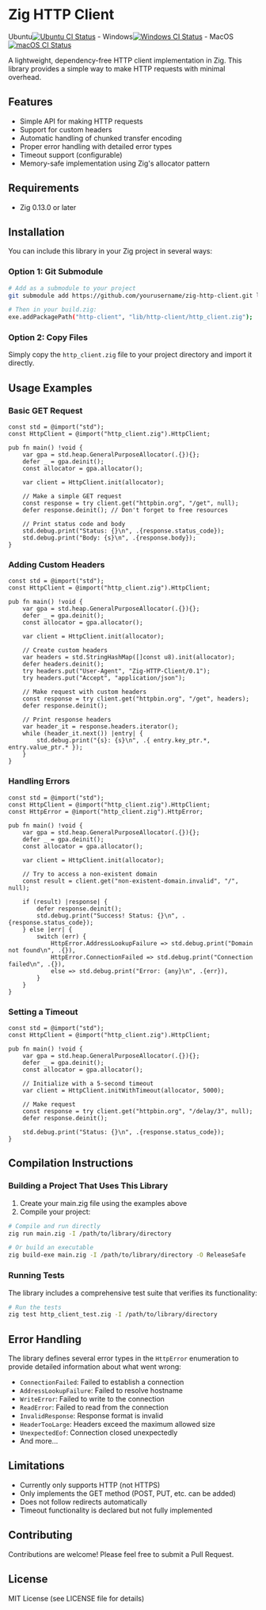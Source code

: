 # Zig HTTP Client

Ubuntu[![Ubuntu CI Status](https://github.com/ambroise-leclerc/zigHttpClient/actions/workflows/ci.yml/badge.svg?branch=master&event=push&job=build-and-test&os=ubuntu-latest)](https://github.com/ambroise-leclerc/zigHttpClient/actions/workflows/ci.yml) - 
Windows[![Windows CI Status](https://github.com/ambroise-leclerc/zigHttpClient/actions/workflows/ci.yml/badge.svg?branch=master&event=push&job=build-and-test&os=windows-latest)](https://github.com/ambroise-leclerc/zigHttpClient/actions/workflows/ci.yml) - 
MacOS[![macOS CI Status](https://github.com/ambroise-leclerc/zigHttpClient/actions/workflows/ci.yml/badge.svg?branch=master&event=push&job=build-and-test&os=macos-latest)](https://github.com/ambroise-leclerc/zigHttpClient/actions/workflows/ci.yml)



A lightweight, dependency-free HTTP client implementation in Zig. This library provides a simple way to make HTTP requests with minimal overhead.

## Features

- Simple API for making HTTP requests
- Support for custom headers
- Automatic handling of chunked transfer encoding
- Proper error handling with detailed error types
- Timeout support (configurable)
- Memory-safe implementation using Zig's allocator pattern

## Requirements

- Zig 0.13.0 or later

## Installation

You can include this library in your Zig project in several ways:

### Option 1: Git Submodule

```bash
# Add as a submodule to your project
git submodule add https://github.com/yourusername/zig-http-client.git lib/http-client

# Then in your build.zig:
exe.addPackagePath("http-client", "lib/http-client/http_client.zig");
```

### Option 2: Copy Files

Simply copy the `http_client.zig` file to your project directory and import it directly.

## Usage Examples

### Basic GET Request

```zig
const std = @import("std");
const HttpClient = @import("http_client.zig").HttpClient;

pub fn main() !void {
    var gpa = std.heap.GeneralPurposeAllocator(.{}){};
    defer _ = gpa.deinit();
    const allocator = gpa.allocator();

    var client = HttpClient.init(allocator);

    // Make a simple GET request
    const response = try client.get("httpbin.org", "/get", null);
    defer response.deinit(); // Don't forget to free resources

    // Print status code and body
    std.debug.print("Status: {}\n", .{response.status_code});
    std.debug.print("Body: {s}\n", .{response.body});
}
```

### Adding Custom Headers

```zig
const std = @import("std");
const HttpClient = @import("http_client.zig").HttpClient;

pub fn main() !void {
    var gpa = std.heap.GeneralPurposeAllocator(.{}){};
    defer _ = gpa.deinit();
    const allocator = gpa.allocator();

    var client = HttpClient.init(allocator);

    // Create custom headers
    var headers = std.StringHashMap([]const u8).init(allocator);
    defer headers.deinit();
    try headers.put("User-Agent", "Zig-HTTP-Client/0.1");
    try headers.put("Accept", "application/json");

    // Make request with custom headers
    const response = try client.get("httpbin.org", "/get", headers);
    defer response.deinit();

    // Print response headers
    var header_it = response.headers.iterator();
    while (header_it.next()) |entry| {
        std.debug.print("{s}: {s}\n", .{ entry.key_ptr.*, entry.value_ptr.* });
    }
}
```

### Handling Errors

```zig
const std = @import("std");
const HttpClient = @import("http_client.zig").HttpClient;
const HttpError = @import("http_client.zig").HttpError;

pub fn main() !void {
    var gpa = std.heap.GeneralPurposeAllocator(.{}){};
    defer _ = gpa.deinit();
    const allocator = gpa.allocator();

    var client = HttpClient.init(allocator);

    // Try to access a non-existent domain
    const result = client.get("non-existent-domain.invalid", "/", null);
    
    if (result) |response| {
        defer response.deinit();
        std.debug.print("Success! Status: {}\n", .{response.status_code});
    } else |err| {
        switch (err) {
            HttpError.AddressLookupFailure => std.debug.print("Domain not found\n", .{}),
            HttpError.ConnectionFailed => std.debug.print("Connection failed\n", .{}),
            else => std.debug.print("Error: {any}\n", .{err}),
        }
    }
}
```

### Setting a Timeout

```zig
const std = @import("std");
const HttpClient = @import("http_client.zig").HttpClient;

pub fn main() !void {
    var gpa = std.heap.GeneralPurposeAllocator(.{}){};
    defer _ = gpa.deinit();
    const allocator = gpa.allocator();

    // Initialize with a 5-second timeout
    var client = HttpClient.initWithTimeout(allocator, 5000);

    // Make request
    const response = try client.get("httpbin.org", "/delay/3", null);
    defer response.deinit();

    std.debug.print("Status: {}\n", .{response.status_code});
}
```

## Compilation Instructions

### Building a Project That Uses This Library

1. Create your main.zig file using the examples above
2. Compile your project:

```bash
# Compile and run directly
zig run main.zig -I /path/to/library/directory

# Or build an executable
zig build-exe main.zig -I /path/to/library/directory -O ReleaseSafe
```

### Running Tests

The library includes a comprehensive test suite that verifies its functionality:

```bash
# Run the tests
zig test http_client_test.zig -I /path/to/library/directory
```

## Error Handling

The library defines several error types in the `HttpError` enumeration to provide detailed information about what went wrong:

- `ConnectionFailed`: Failed to establish a connection
- `AddressLookupFailure`: Failed to resolve hostname
- `WriteError`: Failed to write to the connection
- `ReadError`: Failed to read from the connection
- `InvalidResponse`: Response format is invalid
- `HeaderTooLarge`: Headers exceed the maximum allowed size
- `UnexpectedEof`: Connection closed unexpectedly
- And more...

## Limitations

- Currently only supports HTTP (not HTTPS)
- Only implements the GET method (POST, PUT, etc. can be added)
- Does not follow redirects automatically
- Timeout functionality is declared but not fully implemented

## Contributing

Contributions are welcome! Please feel free to submit a Pull Request.

## License

MIT License (see LICENSE file for details)
